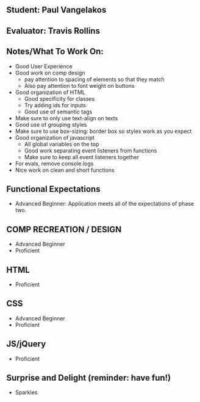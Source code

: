 ## Student: Paul Vangelakos
## Evaluator: Travis Rollins
## Notes/What To Work On:
* Good User Experience 
* Good work on comp design  
  * pay attention to spacing of elements so that they match
  * Also pay attention to font weight on buttons
* Good organization of HTML
  * Good specificity for classes
  * Try adding ids for inputs
  * Good use of semantic tags
* Make sure to only use text-align on texts
* Good use of grouping styles 
* Make sure to use box-sizing: border box so styles work as you expect 
* Good organization of javascript
  * All global variables on the top
  * Good work separating event listeners from functions
  * Make sure to keep all event listeners together
* For evals, remove console.logs
* Nice work on clean and short functions

## Functional Expectations

* Advanced Beginner: Application meets all of the expectations of phase two.  


## COMP RECREATION / DESIGN

* Advanced Beginner  
* Proficient  


## HTML

* Proficient  


## CSS

* Advanced Beginner  
* Proficient  


## JS/jQuery

* Proficient  


## Surprise and Delight (reminder: have fun!)

* Sparkles  